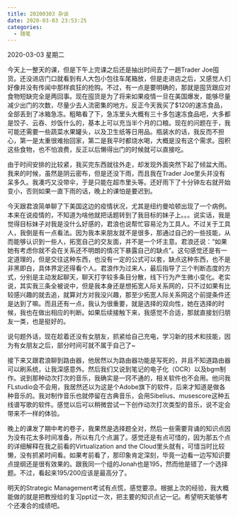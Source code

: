 ```yaml
---
title: 20200303 杂谈
date: 2020-03-03 23:53:25
categories:
  - 随笔
---
```

2020-03-03 星期二

今天上一整天的课，但是下午上完课之后还是抽出时间去了一趟Trader Joe囤货。还没进店门口就看到有人大包小包往车尾箱放，但是走进店之后，又感觉人们好像并没有传闻中那样疯狂的抢购。不过，有一点是要明确的，那就是囤货跟应对食物短缺完全是两回事。现在囤货是为了将来如果疫情一旦在美国爆发，能够尽量减少出门的次数，尽量少去人流密集的地方。反正今天我买了$120的速冻食品，全部丢到了冰箱急冻。粗略看了下，急冻里头大概有三十多包速冻食品吧，大多都是饺子、云吞、炒饭什么的，基本上可以充当半个月的口粮。现在的问题在于，我可能还需要一些蔬菜水果罐头，以及卫生纸等日用品。瓶装水的话，我反而不担心，第一是太重很难抬回家，第二是我平时都烧水喝，大概是没有这个需求。囤积这些食物，也不怕浪费，反正以后懒得出门的时候就可以直接吃。

由于时间安排的比较紧，我买完东西就往外走，却发现外面突然下起了倾盆大雨。我来的时候，虽然是阴云密布，但是还没下雨，而且我在Trader Joe里头并没有呆多久。我凑巧又没带伞，于是只能在超市里头等。还好雨下了十分钟左右就开始变小，否则如果一直下雨的话，晚上的课怕是要迟到。

今天跟君浪简单聊了下美国这边的疫情状况，尤其是纽约曼哈顿出现了一个病例。本来在说疫情的，不知道为啥他就把话题转到了我目标的妹子上。。。说实话，我是觉得目标妹子对我是没什么好感的，君浪也说帮忙容易沦为工具人。不过关于工具人，我倒是有一点看法。因为我本来朋友就不是很多，那通过自己的一些技能，从而能够认识到一些人，拓宽自己的交友面，并不是一个坏主意。君浪还说：“如果她有考虑你就不会在关系还不明朗的情况下暴露自己的缺点”。这句感觉还是有一定道理的，但是交往这种东西，也没有一定的公式可以套，缺点这种东西，也不是非黑即白，具体界定还得看个人。君浪作为过来人，最后指导了三个判断态度的方式，分别是主动发起聊天，聊天打字较多条目分散，线下行为产生微小变化。老实说，其实我三条全被说中，但是我本身还是想拓宽人际关系网的，只不过如果有比较感兴趣的就去追，就算对方对我没兴趣，那至少拓宽人际关系网这个前提条件还是达到了嘛。而且还有一点，我认为很重要，就是选择的双向性，她在选择的时候，我也在做出相应的判断。如果后续接触下来，我感觉不合适，那就直接划归朋友一类，也是挺好的。

说句题外话，现在趁着还没有女朋友，抓紧给自己充电，学习新的技术和技能，因为有女朋友之后，部分时间可就不属于自己了~

接下来又跟君浪聊到路由器，他居然以为路由器功能是写死的，并且不知道路由器可以刷系统，让我深感意外。然后我们又说到笔记的电子化（OCR）以及bgm制作。说到那种动次打次的音乐，我确实是一窍不通的，相关软件也不会用。他问我FLstudio会不会用，我居然还以为这是个Adobe旗下的软件，后来才知道是做各种音乐的。我对制作音乐也就停留在古典音乐，会用Sibelius、musescore这种五线谱写歌的软件。感觉以后可以稍微尝试一下创作动次打次类型的音乐，说不定会带来不一样的体验。

晚上的课发了期中考的卷子，我果然是选择题全对，然后一些需要背诵的知识点因为没有花太多时间准备，所以有几个点漏了。感觉还是有点可惜的，因为那五个点的详细解释在我之前看的Virtualization and the Cloud里头就有，可惜当时比较懒，没有抓紧时间看。如果考前看了，那印象肯定深刻，毕竟一边看一边写知识要点提纲还是很有效果的。跟我同一个组的Jonah也是195，然而他是错了一个选择题。不过，看起来195/200应该是最高分了。

明天的Strategic Management考试有点慌，感觉要凉。根据上次的经验，我大概能做的就是把教授给的复习ppt过一次，把主要的知识点记一记。希望明天能够考个还凑合的成绩吧。